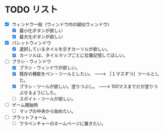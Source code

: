 # TODO リスト

* [x] ウィンドウ一般（ウィンドウ内の疑似ウィンドウ）
    * [x] 最小化ボタンが欲しい
    * [x] 最大化ボタンが欲しい
* [x] パレットウィンドウ
    * [x] 選択しているタイルを示すカーソルが欲しい。
    * [x] カーソルは、タイルマップごとに位置記憶してほしい。
* [ ] ブラシ・ウィンドウ
    * [x] ブラシ・ウィンドウが欲しい。
    * [x] 既存の機能をペン・ツールとしたい。 ---> ［１マスずつ］ツールとした。
    * [x] ブラシ・ツールが欲しい。塗りつぶし。 ---> 100マスまでだが塗りつぶせるようにした。
    * [ ] スポイト・ツールが欲しい。
* [ ] ゲーム開始時
    * [ ] マップの中央から始めたい。
* [ ] プラットフォーム
    * [ ] ワラベンチャーのホームページに置きたい。
